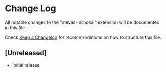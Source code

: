 # Change Log
All notable changes to the "steves-monokai" extension will be documented in this file.

Check [Keep a Changelog](http://keepachangelog.com/) for recommendations on how to structure this file.

## [Unreleased]
- Initial release
